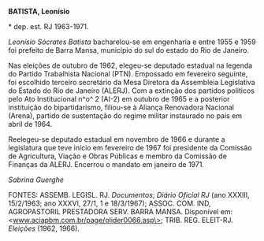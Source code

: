 **BATISTA, Leonísio**

\* dep. est. RJ 1963-1971.

*Leonísio Sócrates Batista* bacharelou-se em engenharia e entre 1955 e
1959 foi prefeito de Barra Mansa, município do sul do estado do Rio de
Janeiro.

Nas eleições de outubro de 1962, elegeu-se deputado estadual na legenda
do Partido Trabalhista Nacional (PTN). Empossado em fevereiro seguinte,
foi escolhido terceiro secretário da Mesa Diretora da Assembleia
Legislativa do Estado do Rio de Janeiro (ALERJ). Com a extinção dos
partidos políticos pelo Ato Institucional n^o^ 2 (AI-2) em outubro de
1965 e a posterior instituição do bipartidarismo, filiou-se à Aliança
Renovadora Nacional (Arena), partido de sustentação do regime militar
instaurado no país em abril de 1964.

Reelegeu-se deputado estadual em novembro de 1966 e durante a
legislatura que teve início em fevereiro de 1967 foi presidente da
Comissão de Agricultura, Viação e Obras Públicas e membro da Comissão de
Finanças da ALERJ. Encerrou o mandato em janeiro de 1971.

*Sabrina Guerghe*

FONTES: ASSEMB. LEGISL. RJ. *Documentos*; *Diário Oficial RJ* (ano
XXXIII, 15/2/1963; ano XXXVI, 27/1, 1 e 18/3/1967); ASSOC. COM. IND,
AGROPASTORIL PRESTADORA SERV. BARRA MANSA. Disponível em:
\<www.aciapbm.com.br/page/olider0066.asp\>; TRIB. REG. ELEIT-RJ.
*Eleições* (1962, 1966).
